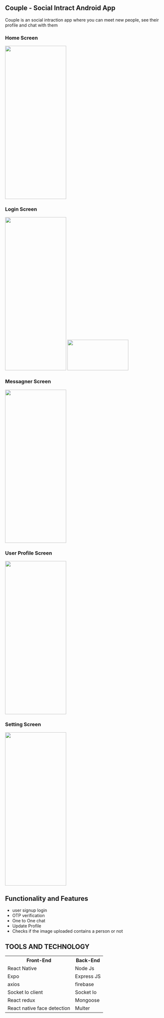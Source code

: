 <h2>Couple - Social Intract Android App</h2>
<p>Couple is an social intraction app where you can meet new people, see their profile and chat with them</p>

<h3>Home Screen</h3>
<img width="200" height="500" src="https://res.cloudinary.com/dqgbjb6pf/image/upload/v1639027579/Couple/WhatsApp_Image_2021-12-09_at_10.54.37_AM_mg3pgs.jpg" style="display:'inline'"/>

<h3>Login Screen</h3>
<img width="200" height="500" src="https://res.cloudinary.com/dqgbjb6pf/image/upload/v1639027580/Couple/WhatsApp_Image_2021-12-09_at_10.54.37_AM_2_pfbgds.jpg" style="display:'inline'"/>
<img width="200" height="100" src="https://res.cloudinary.com/dqgbjb6pf/image/upload/v1639027580/Couple/WhatsApp_Image_2021-12-09_at_10.54.37_AM_1_rt65mb.jpg" style="display:'inline'"/>


<h3>Messagner Screen</h3>
<img width="200" height="500" src="https://res.cloudinary.com/dqgbjb6pf/image/upload/v1639027580/Couple/WhatsApp_Image_2021-12-09_at_10.54.37_AM_3_g16xwz.jpg" style="display:'inline'"/>

<h3>User Profile Screen</h3>
<img width="200" height="500" src="https://res.cloudinary.com/dqgbjb6pf/image/upload/v1639027579/Couple/WhatsApp_Image_2021-12-09_at_10.54.37_AM_5_vtijr0.jpg" style="display:'inline'"/>

<h3>Setting Screen</h3>
<img width="200" height="500" src="https://res.cloudinary.com/dqgbjb6pf/image/upload/v1639027580/Couple/WhatsApp_Image_2021-12-09_at_10.54.37_AM_4_plhjmn.jpg" style="display:'inline'"/>

<h2>Functionality and Features</h2>
<ul>
  <li>user signup login</li>
  <li>OTP verification</li>
  <li>One to One chat</li>
  <li>Update Profile</li>
  <li>Checks if the image uploaded contains a person or not</li>
</ul>

<h2>TOOLS AND TECHNOLOGY</h2>
<table>
   <tr>
     <th>Front-End</th>
     <th>Back-End</th>
  </tr> 
   <tr>
     <td>React Native</td>
     <td>Node Js</td>
  </tr> 
   <tr>
     <td>Expo</td>
     <td>Express JS</td>
  </tr> 
   <tr>
     <td>axios</td>
     <td>firebase</td>
  </tr> 
   <tr>
     <td>Socket Io client</td>
     <td>Socket Io</td>
  </tr> 
   <tr>
     <td>React redux</td>
     <td>Mongoose</td>
  </tr> 
  <tr>
     <td>React native face detection</td>
     <td>Multer</td>
   </tr>
</table>
